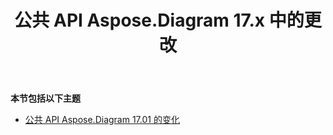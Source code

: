 ﻿---
title: 公共 API Aspose.Diagram 17.x 中的更改
type: docs
weight: 10
url: /zh/net/public-api-changes-in-aspose-diagram-17-x/
---
**本节包括以下主题**
- [公共 API Aspose.Diagram 17.01 的变化](/diagram/zh/net/public-api-changes-in-aspose-diagram-17-01/)
